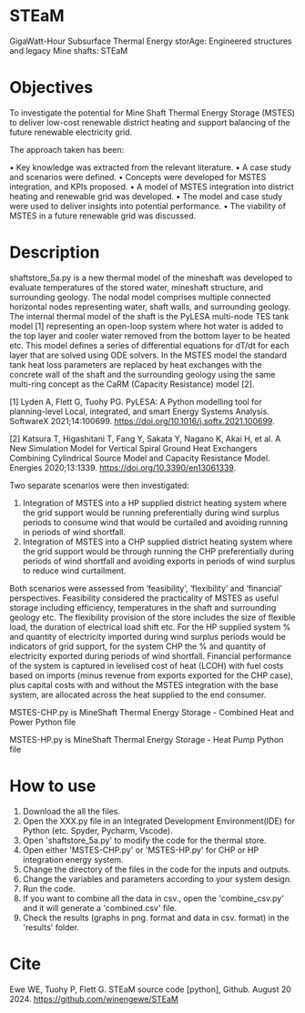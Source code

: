 # STEaM
GigaWatt-Hour Subsurface Thermal Energy storAge: Engineered structures and legacy Mine shafts: STEaM

# Objectives

To investigate the potential for Mine Shaft Thermal Energy Storage (MSTES) to deliver low-cost renewable district heating and support balancing of the future renewable electricity grid. 

The approach taken has been:

•	Key knowledge was extracted from the relevant literature.
•	A case study and scenarios were defined.
•	Concepts were developed for MSTES integration, and KPIs proposed.
•	A model of MSTES integration into district heating and renewable grid was developed.
•	The model and case study were used to deliver insights into potential performance. 
•	The viability of MSTES in a future renewable grid was discussed. 

# Description

shaftstore_5a.py is a new thermal model of the mineshaft was developed to evaluate temperatures of the stored water, mineshaft structure, and surrounding geology. The nodal model comprises multiple connected horizontal nodes representing water, shaft walls, and surrounding geology. The internal thermal model of the shaft is the PyLESA multi-node TES tank model [1] representing an open-loop system where hot water is added to the top layer and cooler water removed from the bottom layer to be heated etc. This model defines a series of differential equations for dT/dt for each layer that are solved using ODE solvers. In the MSTES model the standard tank heat loss parameters are replaced by heat exchanges with the concrete wall of the shaft and the surrounding geology using the same multi-ring concept as the CaRM (Capacity Resistance) model [2].

[1] Lyden A, Flett G, Tuohy PG. PyLESA: A Python modelling tool for planning-level Local, integrated, and smart Energy Systems Analysis. SoftwareX 2021;14:100699. https://doi.org/10.1016/j.softx.2021.100699.

[2] Katsura T, Higashitani T, Fang Y, Sakata Y, Nagano K, Akai H, et al. A New Simulation Model for Vertical Spiral Ground Heat Exchangers Combining Cylindrical Source Model and Capacity Resistance Model. Energies 2020;13:1339. https://doi.org/10.3390/en13061339.

Two separate scenarios were then investigated:
1.	Integration of MSTES into a HP supplied district heating system where the grid support would be running preferentially during wind surplus periods to consume wind that would be curtailed and avoiding running in periods of wind shortfall.
2.	Integration of MSTES into a CHP supplied district heating system where the grid support would be through running the CHP preferentially during periods of wind shortfall and avoiding exports in periods of wind surplus to reduce wind curtailment.

Both scenarios were assessed from ‘feasibility’, ‘flexibility’ and ‘financial’ perspectives. Feasibility considered the practicality of MSTES as useful storage including efficiency, temperatures in the shaft and surrounding geology etc. The flexibility provision of the store includes the size of flexible load, the duration of electrical load shift etc. For the HP supplied system % and quantity of electricity imported during wind surplus periods would be indicators of grid support, for the system CHP the % and quantity of electricity exported during periods of wind shortfall. Financial performance of the system is captured in levelised cost of heat (LCOH) with fuel costs based on imports (minus revenue from exports exported for the CHP case), plus capital costs with and without the MSTES integration with the base system, are allocated across the heat supplied to the end consumer.

MSTES-CHP.py is MineShaft Thermal Energy Storage - Combined Heat and Power Python file

MSTES-HP.py is MineShaft Thermal Energy Storage - Heat Pump Python file

# How to use

1) Download the all the files.
2) Open the XXX.py file in an Integrated Development Environment(IDE) for Python (etc. Spyder, Pycharm, Vscode).
3) Open 'shaftstore_5a.py' to modify the code for the thermal store.
4) Open either 'MSTES-CHP.py' or 'MSTES-HP.py' for CHP or HP integration energy system.
5) Change the directory of the files in the code for the inputs and outputs.
6) Change the variables and parameters according to your system design.
7) Run the code.
8) If you want to combine all the data in csv., open the 'combine_csv.py' and it will generate a 'combined.csv' file.
9) Check the results (graphs in png. format and data in csv. format) in the 'results' folder.

# Cite
Ewe WE, Tuohy P, Flett G. STEaM source code [python], Github. August 20 2024. https://github.com/winengewe/STEaM
